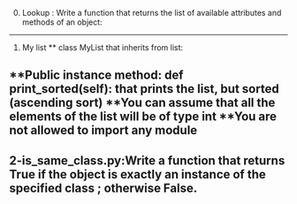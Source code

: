 0. Lookup : Write a function that returns the list of available attributes and methods of an object:
----------------------------------------------------------------------------------------------------
1. My list
** class MyList that inherits from list:

**Public instance method: def print_sorted(self): that prints the list, but sorted (ascending sort)
**You can assume that all the elements of the list will be of type int
**You are not allowed to import any module
---------------------------------------------------------------------------------------------------
2-is_same_class.py:Write a function that returns True if the object is exactly an instance of the specified class ; otherwise False.
------------------------------------------------------------------------------------------------------------------------------------

